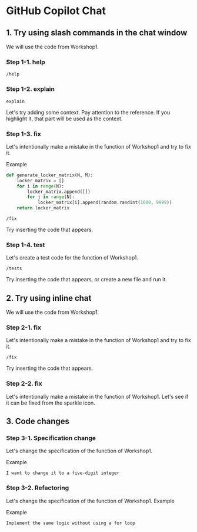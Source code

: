 # GitHub Copilot Chat

## 1. Try using slash commands in the chat window

We will use the code from Workshop1.

### Step 1-1. help
`/help`

### Step 1-2. explain
`explain`

Let's try adding some context.
Pay attention to the reference. If you highlight it, that part will be used as the context.

### Step 1-3. fix
Let's intentionally make a mistake in the function of Workshop1 and try to fix it.<br>

Example  
```python
def generate_locker_matrix(N, M):
    locker_matrix = []
    for i in range(N):
        locker_matrix.append([])
        for j in range(N):
            locker_matrix[i].append(random.randint(1000, 9999))
    return locker_matrix
```

`/fix`

Try inserting the code that appears.

### Step 1-4. test
Let's create a test code for the function of Workshop1.

`/tests`

Try inserting the code that appears, or create a new file and run it.

## 2. Try using inline chat
We will use the code from Workshop1.

### Step 2-1. fix
Let's intentionally make a mistake in the function of Workshop1 and try to fix it.

`/fix`

Try inserting the code that appears.

### Step 2-2. fix
Let's intentionally make a mistake in the function of Workshop1. Let's see if it can be fixed from the sparkle icon.

## 3. Code changes
### Step 3-1. Specification change
Let's change the specification of the function of Workshop1.

Example  
```
I want to change it to a five-digit integer
```

### Step 3-2. Refactoring
Let's change the specification of the function of Workshop1. Example

Example  
```
Implement the same logic without using a for loop
```
